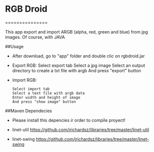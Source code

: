 # RGB Droid
===============

This app export and import ARGB (alpha, red, green and blue) from jpg images. Of course, with JAVA

##Usage

  * After download, go to "app" folder and double clic on rgbdroid.jar
  * Export RGB:
		Select export tab
    	Select a jpg image
		Select an output directory to create a txt file with argb
		And press "export" button
    	

  * Import RGB:
	
		Select import tab
    	Select a text file with argb data
		Enter width and height of image
		And press "show image" button


##Maven Dependecies

  * Please install this depencies ir order to compile proyect!

  * linet-util
	https://github.com/jrichardsz/libraries/tree/master/linet-util
  * linet-swing	
	https://github.com/jrichardsz/libraries/tree/master/linet-swing
